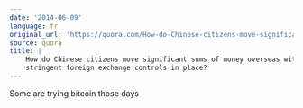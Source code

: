 ```yaml
---
date: '2014-06-09'
language: fr
original_url: 'https://quora.com/How-do-Chinese-citizens-move-significant-sums-of-money-overseas-with-the-stringent-foreign-exchange-controls-in-place/answer/Clément-Renaud'
source: quora
title: |
    How do Chinese citizens move significant sums of money overseas with the
    stringent foreign exchange controls in place?
---
```


Some are trying bitcoin those days
